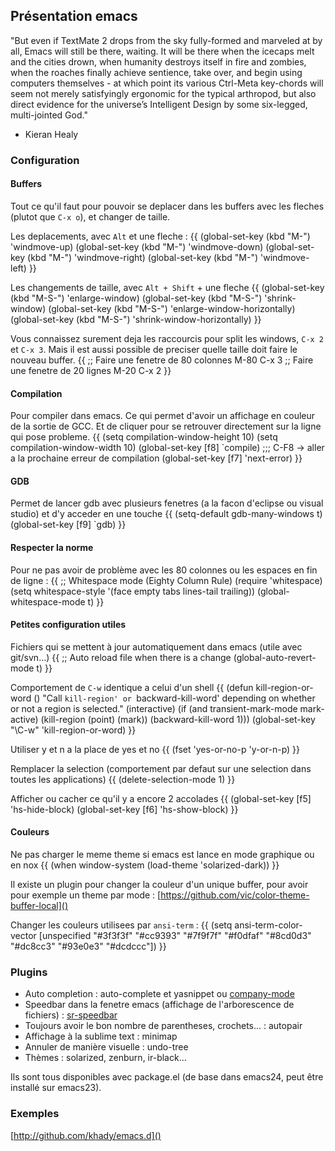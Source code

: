 ## Présentation emacs

"But even if TextMate 2 drops from the sky fully-formed and marveled at by all, Emacs will still be there, waiting. It will be there when the icecaps melt and the cities drown, when humanity destroys itself in fire and zombies, when the roaches finally achieve sentience, take over, and begin using computers themselves - at which point its various Ctrl-Meta key-chords will seem not merely satisfyingly ergonomic for the typical arthropod, but also direct evidence for the universe’s Intelligent Design by some six-legged, multi-jointed God."
- Kieran Healy

### Configuration

#### Buffers

Tout ce qu'il faut pour pouvoir se deplacer dans les buffers avec les fleches (plutot que `C-x o`), et changer de taille.

Les deplacements, avec `Alt` et une fleche :
{{
(global-set-key (kbd "M-<up>") 'windmove-up)
(global-set-key (kbd "M-<down>") 'windmove-down)
(global-set-key (kbd "M-<right>") 'windmove-right)
(global-set-key (kbd "M-<left>") 'windmove-left)
}}

Les changements de taille, avec `Alt + Shift` + une fleche
{{
(global-set-key (kbd "M-S-<up>") 'enlarge-window)
(global-set-key (kbd "M-S-<down>") 'shrink-window)
(global-set-key (kbd "M-S-<right>") 'enlarge-window-horizontally)
(global-set-key (kbd "M-S-<left>") 'shrink-window-horizontally)
}}

Vous connaissez surement deja les raccourcis pour split les windows, `C-x 2` et `C-x 3`.
Mais il est aussi possible de preciser quelle taille doit faire le nouveau buffer.
{{
;; Faire une fenetre de 80 colonnes
M-80 C-x 3
;; Faire une fenetre de 20 lignes
M-20 C-x 2
}}

#### Compilation

Pour compiler dans emacs. Ce qui permet d'avoir un affichage en couleur de la sortie de GCC. Et de cliquer pour se retrouver directement sur la ligne qui pose probleme.
{{
(setq compilation-window-height 10)
(setq compilation-window-width 10)
(global-set-key [f8] `compile)
;;; C-F8 -> aller a la prochaine erreur de compilation
(global-set-key [f7] 'next-error)
}}

#### GDB

Permet de lancer gdb avec plusieurs fenetres (a la facon d'eclipse ou visual studio) et d'y acceder en une touche
{{
(setq-default gdb-many-windows t)
(global-set-key [f9] `gdb)
}}

#### Respecter la norme

Pour ne pas avoir de problème avec les 80 colonnes ou les espaces en fin de ligne :
{{
        ;; Whitespace mode (Eighty Column Rule)
        (require 'whitespace)
        (setq whitespace-style '(face empty tabs lines-tail trailing))
        (global-whitespace-mode t)
}}

#### Petites configuration utiles

Fichiers qui se mettent à jour automatiquement dans emacs (utile avec git/svn…)
{{
;; Auto reload file when there is a change
(global-auto-revert-mode t)
}}

Comportement de `C-w` identique a celui d'un shell
{{
(defun kill-region-or-word ()
  "Call `kill-region' or `backward-kill-word' depending on
whether or not a region is selected."
  (interactive)
  (if (and transient-mark-mode mark-active)
      (kill-region (point) (mark))
    (backward-kill-word 1)))
(global-set-key "\C-w" 'kill-region-or-word)
}}

Utiliser y et n a la place de yes et no
{{
(fset 'yes-or-no-p 'y-or-n-p)
}}

Remplacer la selection (comportement par defaut sur une selection dans toutes les applications)
{{
(delete-selection-mode 1)
}}

Afficher ou cacher ce qu'il y a encore 2 accolades
{{
(global-set-key [f5] 'hs-hide-block)
(global-set-key [f6] 'hs-show-block)
}}

#### Couleurs

Ne pas charger le meme theme si emacs est lance en mode graphique ou en nox
{{
(when window-system
  (load-theme 'solarized-dark))
}}

Il existe un plugin pour changer la couleur d'un unique buffer, pour avoir pour exemple un theme par mode :
[https://github.com/vic/color-theme-buffer-local]()

Changer les couleurs utilisees par `ansi-term` :
{{
(setq ansi-term-color-vector [unspecified "#3f3f3f" "#cc9393" "#7f9f7f" "#f0dfaf" "#8cd0d3" "#dc8cc3" "#93e0e3" "#dcdccc"])
}}

### Plugins

* Auto completion : auto-complete et yasnippet ou [company-mode](http://company-mode.github.io/)
* Speedbar dans la fenetre emacs (affichage de l'arborescence de fichiers) : [sr-speedbar](http://www.emacswiki.org/emacs/sr-speedbar.el)
* Toujours avoir le bon nombre de parentheses, crochets… : autopair
* Affichage à la sublime text : minimap
* Annuler de manière visuelle : undo-tree
* Thèmes : solarized, zenburn, ir-black…

Ils sont tous disponibles avec package.el (de base dans emacs24, peut être installé sur emacs23).

### Exemples

[http://github.com/khady/emacs.d]()

